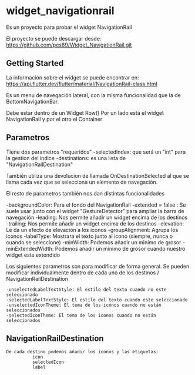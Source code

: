 # widget_navigationrail

Es un proyecto para probar el widget NavigationRail

El proyecto se puede descargar desde:
https://github.com/pes89/Widget_NavigationRail.git


## Getting Started

La información sobre el widget se puede encontrar en:
 https://api.flutter.dev/flutter/material/NavigationRail-class.html

Es un menu de navegación lateral, con la misma funcionalidad que la de BottomNavigationBar.

Debe estar dentro de un Widget Row()
    Por un lado está el widget NavigationRail y por el otro el Container

## Parametros
Tiene dos parametros "requeridos"
 -selectedIndex: que será un "int" para la gestion del indice
 -destinations: es una lista de "NavigationRailDestination"

 También utiliza una devolucion de llamada OnDestinationSelected al que se llama cada vez que se selecciona un elemento de navegación.

 El resto de parametros también nos dan distintas funcionalidades

  -backgroundColor: Para el fondo del NavigationRail
  -extended = false : Se suele usar junto con el widget "GestureDetector" para ampliar la barra de navegación
  -leading: Nos permite añadir un widget encima de los destinos
  -trailing: Nos permite añadir un widget encima de los destinos
  -elevation: Le da un efecto de elevación a los iconos
  -groupAlignment: Agrupa los iconos
  -labelType: Mostrara el texto junto al icono (siempre, nunca o cuando se seleccione)
  -minWidth: Podemos añadir un minimo de grosor
  -minExtendedWidth: Podemos añadir un minimo de grosor cuando nuestro widget este extendido

  Los siguientes parametros son para modificar de forma general. Se pueden modificar individualmente dentro de cada uno de los destinos / NavigationRailDestination
              
    -unselectedLabelTextStyle: El estilo del texto cuando no este seleccionado
    -selectedLabelTextStyle: El estilo del texto cuando este seleccionado
    -unselectedIconTheme: El tema de los iconos cuando no están seleccionados
    -selectedIconTheme: El tema de los iconos cuando no están seleccionados

## NavigationRailDestination
    De cada destino podemos añadir los iconos y las etiquetas:
              icon
              selectedIcon
              label
  


